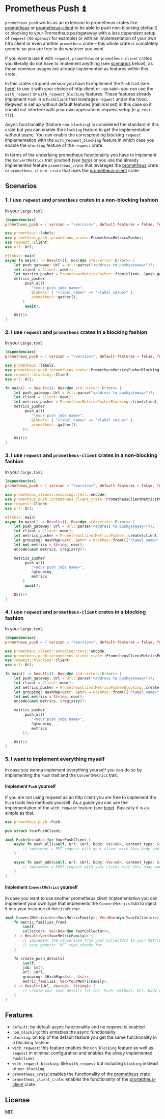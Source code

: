 # Prometheus Push :arrow_double_up:

`prometheus_push` works as an extension to prometheus crates like [prometheus](https://crates.io/crates/prometheus) or
[prometheus-client](https://crates.io/crates/prometheus-client) to be able to push non-blocking (default) or blocking to your Prometheus
pushgateway with a less dependent setup of `reqwest` (no `openssl` for example) or with an implementation of your own http client or even
another `prometheus` crate – this whole crate is completely generic so you are free to do whatever you want.

If you wanna use it with `reqwest`, `prometheus` or `prometheus-client` crates you literally do not have to implement anything (see
[scenarios](#scenarios) below), as those common usages are already implemented as features within this crate.

In this crates stripped version you have to implement the `Push` trait (see [here](#implement-push-yourself)) to use it with your choice of
http client or –as said– you can use the `with_reqwest` or `with_reqwest_blocking` features. These features already implement `Push` in a
`PushClient` that leverages `reqwest` under the hood. Reqwest is set up without default features (minimal set) in this case so it should
not interfere with your own applications reqwest setup (e.g. `rust-tls`).

Async functionality (feature `non_blocking`) is considered the standard in this crate but you can enable the `blocking` feature to get the
implementation without async. You can enable the corresponding blocking `reqwest` implementation with the `with_reqwest_blocking` feature in
which case you enable the `blocking` feature of the `reqwest` crate.

In terms of the underlying prometheus functionality you have to implement the `ConvertMetrics` trait  yourself (see [here](#implement-convertmetrics-yourself))
or you use the already implemented feature `prometheus_crate` that leverages the [prometheus](https://crates.io/crates/prometheus) crate or
`prometheus_client_crate` that uses the [prometheus-client](https://crates.io/crates/prometheus-client) crate.

## Scenarios

### 1. I use `reqwest` and `prometheus` crates in a **non-blocking** fashion

In your `Cargo.toml`:

```toml
[dependencies]
prometheus_push = { version = "<version>", default-features = false, features = ["with_reqwest", "prometheus_crate"] }
```

```rust
use prometheus::labels;
use prometheus_push::prometheus_crate::PrometheusMetricsPusher;
use reqwest::Client;
use url::Url;

#[tokio::main]
async fn main() -> Result<(), Box<dyn std::error::Error>> {
    let push_gateway: Url = Url::parse("<address to pushgateway>")?;
    let client = Client::new();
    let metrics_pusher = PrometheusMetricsPusher::from(client, &push_gateway)?;
    metrics_pusher
        .push_all(
            "<your push jobs name>",
            &labels! { "<label_name>" => "<label_value>" },
            prometheus::gather(),
        )
        .await?;

    Ok(())
}
```

### 2. I use `reqwest` and `prometheus` crates in a **blocking** fashion

In your `Cargo.toml`:

```toml
[dependencies]
prometheus_push = { version = "<version>", default-features = false, features = ["with_reqwest_blocking", "prometheus_crate"] }
```

```rust
use prometheus::labels;
use prometheus_push::prometheus_crate::PrometheusMetricsPusherBlocking;
use reqwest::blocking::Client;
use url::Url;

fn main() -> Result<(), Box<dyn std::error::Error>> {
    let push_gateway: Url = Url::parse("<address to pushgateway>")?;
    let client = Client::new();
    let metrics_pusher = PrometheusMetricsPusherBlocking::from(client, &push_gateway)?;
    metrics_pusher
        .push_all(
            "<your push jobs name>",
            &labels! { "<label_name>" => "<label_value>" },
            prometheus::gather(),
        )?;

    Ok(())
}
```

### 3. I use `reqwest` and `prometheus-client` crates in a **non-blocking** fashion

In your `Cargo.toml`:

```toml
[dependencies]
prometheus_push = { version = "<version>", default-features = false, features = ["with_reqwest", "prometheus_client_crate"] }
```

```rust
use prometheus_client::encoding::text::encode;
use prometheus_push::prometheus_client_crate::PrometheusClientMetricsPusher;
use reqwest::Client;
use url::Url;

#[tokio::main]
async fn main() -> Result<(), Box<dyn std::error::Error>> {
    let push_gateway: Url = Url::parse("<address to pushgateway>")?;
    let client = Client::new();
    let metrics_pusher = PrometheusClientMetricsPusher::create(client, &push_gateway)?;
    let grouping: HashMap<&str, &str> = HashMap::from([("<label_name>", "<label_value>")]);
    let mut metrics = String::new();
    encode(&mut metrics, &registry)?;

    metrics_pusher
        .push_all(
            "<your push jobs name>",
            &grouping,
            metrics,
        )
        .await?;

    Ok(())
}
```

### 4. I use `reqwest` and `prometheus-client` crates in a **blocking** fashion

In your `Cargo.toml`:

```toml
[dependencies]
prometheus_push = { version = "<version>", default-features = false, features = ["with_reqwest_blocking", "prometheus_client_crate"] }
```

```rust
use prometheus_client::encoding::text::encode;
use prometheus_push::prometheus_client_crate::PrometheusClientMetricsPusherBlocking;
use reqwest::blocking::Client;
use url::Url;

fn main() -> Result<(), Box<dyn std::error::Error>> {
    let push_gateway: Url = Url::parse("<address to pushgateway>")?;
    let client = Client::new();
    let metrics_pusher = PrometheusClientMetricsPusherBlocking::create(client, &push_gateway)?;
    let grouping: HashMap<&str, &str> = HashMap::from([("<label_name>", "<label_value>")]);
    let mut metrics = String::new();
    encode(&mut metrics, &registry)?;

    metrics_pusher
        .push_all(
            "<your push jobs name>",
            &grouping,
            metrics,
        )?;

    Ok(())
}
```

### 5. I want to implement everything myself

In case you wanna implement everything yourself you can do so by implementing the `Push` trait and the `ConvertMetrics` trait.

#### Implement `Push` yourself

If you are not using reqwest as an http client you are free to implement the `Push` traits two methods yourself. As a guide you can use the
implementation of the `with_reqwest` feature (see [here](https://github.com/maoertel/prometheus-push/blob/7fe1946dd143f4870beb80e642b0acb7854a3cb8/src/with_reqwest.rs)).
Basically it is as simple as that.

```rust
use prometheus_push::Push;

pub struct YourPushClient;

impl Push<Vec<u8>> for YourPushClient {
    async fn push_all(&self, url: &Url, body: Vec<u8>, content_type: &str) -> Result<()> {
        // implement a PUT request with your client with this body and `content_type` in header
    }

    async fn push_add(&self, url: &Url, body: Vec<u8>, content_type: &str) -> Result<()> {
        // implement a POST request with your client with this body and `content_type` in header
    }
}
```

#### Implement `ConvertMetrics` yourself

In case you want to use another prometheus client implementation you can implement your own type that implements
the `ConvertMetrics` trait to inject it into your instance of `MetricsPusher`.

```rust
impl ConvertMetrics<Vec<YourMetricFamily>, Vec<Box<dyn YourCollector>>, Vec<u8>> for YourMetricsConverter {
    fn metric_families_from(
        &self,
        collectors: Vec<Box<dyn YourCollector>>,
    ) -> Result<Vec<YourMetricFamily>> {
        // implement the conversion from your Collectors to your MetricsFamilies, or whatever
        // your generic `MF` type stands for
    }

    fn create_push_details(
        &self,
        job: &str,
        url: &Url,
        grouping: &HashMap<&str, &str>,
        metric_families: Vec<YourMetricFamily>,
    ) -> Result<(Url, Vec<u8>, String)> {
        // create your push details for the `Push` methods: Url, body and content type
    }
}
```

## Features

- `default`: by default async functionality and no reqwest is enabled
- `non_blocking`: this ennables the async functionality
- `blocking`: on top of the default feature you get the same functionality in a blocking fashion
- `with_reqwest`: this feature enables the `non_blocking` feature as well as `reqwest` in minimal configuration and enables the alredy implemented `PushClient`
- `with_reqwest_blocking`: like `with_reqwest` but including `blocking` instead of `non_blocking`
- `prometheus_crate`: enables the functionality of the [prometheus](https://crates.io/crates/prometheus) crate
- `prometheus_client_crate`: enables the functionality of the [prometheus-client](https://crates.io/crates/prometheus-client) crate

## License

[MIT](./LICENSE-MIT)

